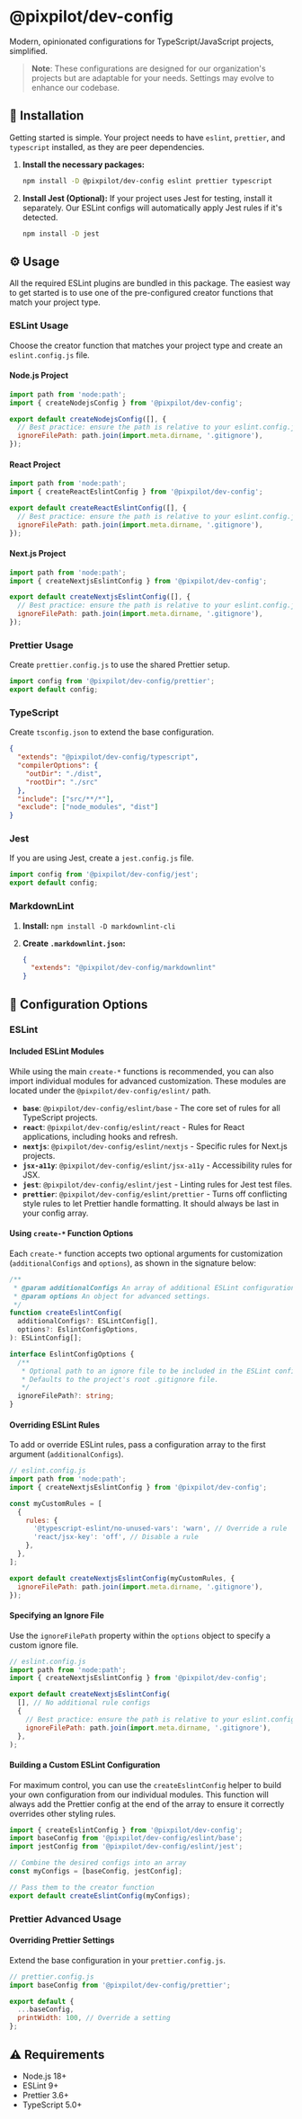 # @pixpilot/dev-config

Modern, opinionated configurations for TypeScript/JavaScript projects, simplified.

> **Note**: These configurations are designed for our organization's projects but are adaptable for your needs. Settings may evolve to enhance our codebase.

## 🚀 Installation

Getting started is simple. Your project needs to have `eslint`, `prettier`, and `typescript` installed, as they are peer dependencies.

1.  **Install the necessary packages:**

    ```bash
    npm install -D @pixpilot/dev-config eslint prettier typescript
    ```

2.  **Install Jest (Optional):**
    If your project uses Jest for testing, install it separately. Our ESLint configs will automatically apply Jest rules if it's detected.

    ```bash
    npm install -D jest
    ```

## ⚙️ Usage

All the required ESLint plugins are bundled in this package. The easiest way to get started is to use one of the pre-configured creator functions that match your project type.

### ESLint Usage

Choose the creator function that matches your project type and create an `eslint.config.js` file.

#### **Node.js Project**

```javascript
import path from 'node:path';
import { createNodejsConfig } from '@pixpilot/dev-config';

export default createNodejsConfig([], {
  // Best practice: ensure the path is relative to your eslint.config.js
  ignoreFilePath: path.join(import.meta.dirname, '.gitignore'),
});
```

#### **React Project**

```javascript
import path from 'node:path';
import { createReactEslintConfig } from '@pixpilot/dev-config';

export default createReactEslintConfig([], {
  // Best practice: ensure the path is relative to your eslint.config.js
  ignoreFilePath: path.join(import.meta.dirname, '.gitignore'),
});
```

#### **Next.js Project**

```javascript
import path from 'node:path';
import { createNextjsEslintConfig } from '@pixpilot/dev-config';

export default createNextjsEslintConfig([], {
  // Best practice: ensure the path is relative to your eslint.config.js
  ignoreFilePath: path.join(import.meta.dirname, '.gitignore'),
});
```

### Prettier Usage

Create `prettier.config.js` to use the shared Prettier setup.

```javascript
import config from '@pixpilot/dev-config/prettier';
export default config;
```

### TypeScript

Create `tsconfig.json` to extend the base configuration.

```json
{
  "extends": "@pixpilot/dev-config/typescript",
  "compilerOptions": {
    "outDir": "./dist",
    "rootDir": "./src"
  },
  "include": ["src/**/*"],
  "exclude": ["node_modules", "dist"]
}
```

### Jest

If you are using Jest, create a `jest.config.js` file.

```javascript
import config from '@pixpilot/dev-config/jest';
export default config;
```

### MarkdownLint

1.  **Install:** `npm install -D markdownlint-cli`
2.  **Create `.markdownlint.json`:**

    ```json
    {
      "extends": "@pixpilot/dev-config/markdownlint"
    }
    ```

## 🔧 Configuration Options

### ESLint

#### Included ESLint Modules

While using the main `create-*` functions is recommended, you can also import individual modules for advanced customization. These modules are located under the `@pixpilot/dev-config/eslint/` path.

- **`base`**: `@pixpilot/dev-config/eslint/base` - The core set of rules for all TypeScript projects.
- **`react`**: `@pixpilot/dev-config/eslint/react` - Rules for React applications, including hooks and refresh.
- **`nextjs`**: `@pixpilot/dev-config/eslint/nextjs` - Specific rules for Next.js projects.
- **`jsx-a11y`**: `@pixpilot/dev-config/eslint/jsx-a11y` - Accessibility rules for JSX.
- **`jest`**: `@pixpilot/dev-config/eslint/jest` - Linting rules for Jest test files.
- **`prettier`**: `@pixpilot/dev-config/eslint/prettier` - Turns off conflicting style rules to let Prettier handle formatting. It should always be last in your config array.

#### Using `create-*` Function Options

Each `create-*` function accepts two optional arguments for customization (`additionalConfigs` and `options`), as shown in the signature below:

```typescript
/**
 * @param additionalConfigs An array of additional ESLint configuration objects to merge.
 * @param options An object for advanced settings.
 */
function createEslintConfig(
  additionalConfigs?: ESLintConfig[],
  options?: EslintConfigOptions,
): ESLintConfig[];

interface EslintConfigOptions {
  /**
   * Optional path to an ignore file to be included in the ESLint config.
   * Defaults to the project's root .gitignore file.
   */
  ignoreFilePath?: string;
}
```

#### Overriding ESLint Rules

To add or override ESLint rules, pass a configuration array to the first argument (`additionalConfigs`).

```javascript
// eslint.config.js
import path from 'node:path';
import { createNextjsEslintConfig } from '@pixpilot/dev-config';

const myCustomRules = [
  {
    rules: {
      '@typescript-eslint/no-unused-vars': 'warn', // Override a rule
      'react/jsx-key': 'off', // Disable a rule
    },
  },
];

export default createNextjsEslintConfig(myCustomRules, {
  ignoreFilePath: path.join(import.meta.dirname, '.gitignore'),
});
```

#### Specifying an Ignore File

Use the `ignoreFilePath` property within the `options` object to specify a custom ignore file.

```javascript
// eslint.config.js
import path from 'node:path';
import { createNextjsEslintConfig } from '@pixpilot/dev-config';

export default createNextjsEslintConfig(
  [], // No additional rule configs
  {
    // Best practice: ensure the path is relative to your eslint.config.js
    ignoreFilePath: path.join(import.meta.dirname, '.gitignore'),
  },
);
```

#### Building a Custom ESLint Configuration

For maximum control, you can use the `createEslintConfig` helper to build your own configuration from our individual modules. This function will always add the Prettier config at the end of the array to ensure it correctly overrides other styling rules.

```javascript
import { createEslintConfig } from '@pixpilot/dev-config';
import baseConfig from '@pixpilot/dev-config/eslint/base';
import jestConfig from '@pixpilot/dev-config/eslint/jest';

// Combine the desired configs into an array
const myConfigs = [baseConfig, jestConfig];

// Pass them to the creator function
export default createEslintConfig(myConfigs);
```

### Prettier Advanced Usage

#### Overriding Prettier Settings

Extend the base configuration in your `prettier.config.js`.

```javascript
// prettier.config.js
import baseConfig from '@pixpilot/dev-config/prettier';

export default {
  ...baseConfig,
  printWidth: 100, // Override a setting
};
```

## ⚠️ Requirements

- Node.js 18+
- ESLint 9+
- Prettier 3.6+
- TypeScript 5.0+
